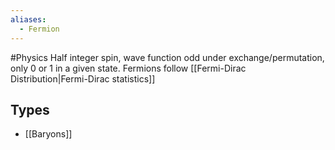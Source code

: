 ```yaml
---
aliases:
  - Fermion
---
```

#Physics 
Half integer spin, wave function odd under exchange/permutation, only 0 or 1 in a given state. Fermions follow [[Fermi-Dirac Distribution|Fermi-Dirac statistics]]
## Types
* [[Baryons]]